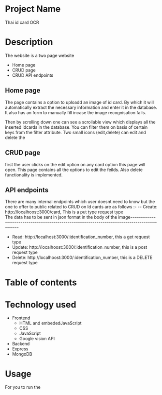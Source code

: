 # Project Name
Thai id card OCR

# Description
The website is a two page website
- Home page
- CRUD page
- CRUD API endpoints

## Home page
The page contains a option to uploadd an image of id card. By which it will automatically extract the necessary information and enter it in the database.
It also has an form to manually fill incase the image recognisation fails.

Then by scrolling down one can see a scrollable view which displays all the inserted idcards in the database. You can filter them on basis of certain keys from the filter attribute.
Two small icons (edit,delete) can edit and delete the 

## CRUD page
first the user clicks on the edit option on any card option this page will open. This page contains all the options to edit the feilds. Also delete functionality is implemented.

## API endpoints
There are many internal endpoints which user doesnt need to know but the one to offer to public related to CRUD on Id cards are as follows :-
-- Create: http://localhoost:3000/card, This is a put type request type
</br>
  The data has to be sent in json format in the body of the 
  image--------------------------------------------------------------------------------------------------

- Read: http://localhost:3000/:identification_number, this a get request type
- Update: http://localhoost:3000/:identification_number, this is a post request type
- Delete: http://localhoost:3000/:identification_number, this is a DELETE request type

# Table of contents

# Technology used
- Frontend
  - HTML and embededJavaScript
  - CSS
  - JavaScript
  - Google vision API
- Backend
 - Express
 - MongoDB

# Usage
For you to run the 
